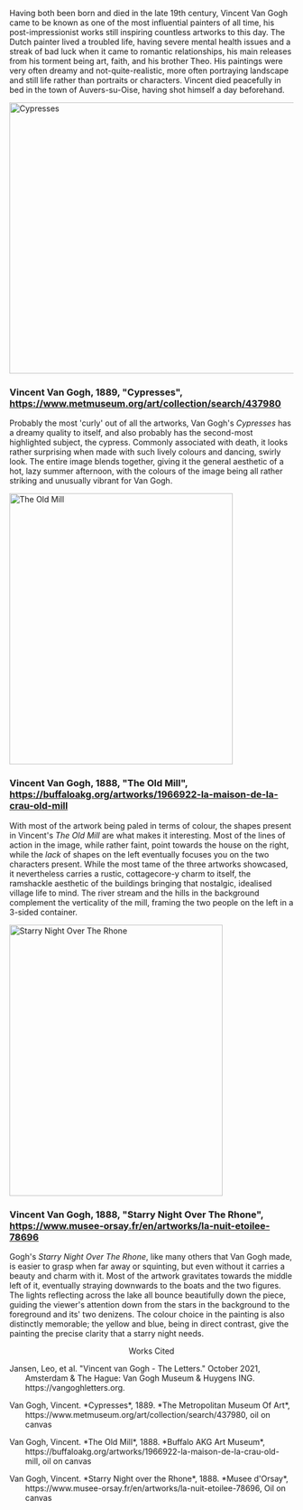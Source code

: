 Having both been born and died in the late 19th century, Vincent Van Gogh came to be known as one of the most influential painters of all time, his post-impressionist works still inspiring countless artworks to this day. The Dutch painter lived a troubled life, having severe mental health issues and a streak of bad luck when it came to romantic relationships, his main releases from his torment being art, faith, and his brother Theo. His paintings were very often dreamy and not-quite-realistic, more often portraying landscape and still life rather than portraits or characters. Vincent died peacefully in bed in the town of Auvers-su-Oise, having shot himself a day beforehand.



<img alt="Cypresses" height="480" src="https://collectionapi.metmuseum.org/api/collection/v1/iiif/437980/794518/main-image" width="619"/>

### Vincent Van Gogh, 1889, "Cypresses", https://www.metmuseum.org/art/collection/search/437980

Probably the most 'curly' out of all the artworks, Van Gogh's *Cypresses* has a dreamy quality to itself, and also probably has the second-most highlighted subject, the cypress. Commonly associated with death, it looks rather surprising when made with such lively colours and dancing, swirly look. The entire image blends together, giving it the general aesthetic of a hot, lazy summer afternoon, with the colours of the image being all rather striking and unusually vibrant for Van Gogh.

<img alt="The Old Mill" height="480" src="https://buffaloakg.org/sites/default/files/styles/fixed_height_medium/public/artwork/1966_009_022_o2.jpg?itok=nO-PrbLH" width="396"/>

### Vincent Van Gogh, 1888, "The Old Mill", https://buffaloakg.org/artworks/1966922-la-maison-de-la-crau-old-mill

With most of the artwork being paled in terms of colour, the shapes present in Vincent's *The Old Mill* are what makes it interesting. Most of the lines of action in the image, while rather faint, point towards the house on the right, while the *lack* of shapes on the left eventually focuses you on the two characters present. While the most tame of the three artworks showcased, it nevertheless carries a rustic, cottagecore-y charm to itself, the ramshackle aesthetic of the buildings bringing that nostalgic, idealised village life to mind. The river stream and the hills in the background complement the verticality of the mill, framing the two people on the left in a 3-sided container.

<img alt="Starry Night Over The Rhone" height="480" src="https://cdn.mediatheque.epmoo.fr/link/gwq189jq0bl94g0" title="Starry Night" width="378"/>

### Vincent Van Gogh, 1888, "Starry Night Over The Rhone", https://www.musee-orsay.fr/en/artworks/la-nuit-etoilee-78696

Gogh's *Starry Night Over The Rhone*, like many others that Van Gogh made, is easier to grasp when far away or squinting, but even without it carries a beauty and charm with it. Most of the artwork gravitates towards the middle left of it, eventually straying downwards to the boats and the two figures. The lights reflecting across the lake all bounce beautifully down the piece, guiding the viewer's attention down from the stars in the background to the foreground and its' two denizens. The colour choice in the painting is also distinctly memorable; the yellow and blue, being in direct contrast, give the painting the precise clarity that a starry night needs. 













<p align="center">
Works Cited
</p>

<p style="padding-left: 2em; text-indent: -2em;">Jansen, Leo, et al. "Vincent van Gogh - The Letters." October 2021, Amsterdam & The Hague: Van Gogh Museum & Huygens ING. https://vangoghletters.org.</p>
<p style="padding-left: 2em; text-indent: -2em;">Van Gogh, Vincent. *Cypresses*, 1889. *The Metropolitan Museum Of Art*, https://www.metmuseum.org/art/collection/search/437980, oil on canvas</p>
<p style="padding-left: 2em; text-indent: -2em;">Van Gogh, Vincent. *The Old Mill*, 1888. *Buffalo AKG Art Museum*, https://buffaloakg.org/artworks/1966922-la-maison-de-la-crau-old-mill, oil on canvas</p>
<p style="padding-left: 2em; text-indent: -2em;">Van Gogh, Vincent. *Starry Night over the Rhone*, 1888. *Musee d'Orsay*, https://www.musee-orsay.fr/en/artworks/la-nuit-etoilee-78696, Oil on canvas</p>

